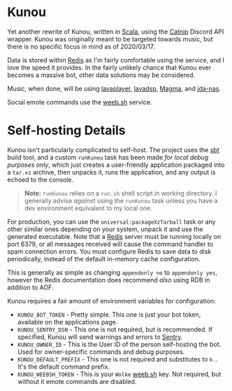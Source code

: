 # Kunou
Yet another rewrite of Kunou, written in [Scala](https://www.scala-lang.org/), using the [Catnip](https://github.com/mewna/catnip)
Discord API wrapper. Kunou was originally meant to be targeted towards music, but there is no specific focus in mind as of 2020/03/17.

Data is stored within [Redis](https://redis.io/) as I'm fairly comfortable using the service, and I love the speed it provides.
In the fairly unlikely chance that Kunou ever becomes a massive bot, other data solutions may be considered.

Music, when done, will be using [lavaplayer](https://github.com/sedmelluq/lavaplayer), [lavadsp](https://github.com/natanbc/lavadsp),
[Magma](https://github.com/napstr/Magma), and [jda-nas](https://github.com/sedmelluq/jda-nas).

Social emote commands use the [weeb.sh](https://weeb.sh/) service.

# Self-hosting Details
Kunou isn't particularly complicated to self-host. The project uses the [sbt](https://www.scala-sbt.org/) build tool,
and a custom `runKunou` task has been made *for local debug purposes only*, which just creates a user-friendly application packaged into a `tar.xz` archive, then unpacks it, runs the application, and any output is echoed to the console.

> **Note:** `runKunou` relies on a `run.sh` shell script in working directory. I generally advise *against* using the `runKunou` task unless you have a dev environment equivalent to my local one.

For production, you can use the `universal:packageXzTarball` task or any other similar ones depending on your system, unpack it
and use the generated executable. Note that a [Redis](https://redis.io/) server must be running locally on port 6379, or all messages
received will cause the command handler to spam connection errors. You must configure Redis to save data to disk periodically,
instead of the default in-memory cache configuration.

This is generally as simple as changing `appendonly no` to `appendonly yes`, however the Redis documentation does recommend
*also* using RDB in addition to AOF.

Kunou requires a fair amount of environment variables for configuration:
* `KUNOU_BOT_TOKEN` - Pretty simple. This one is just your bot token, available on the applications page.
* `KUNOU_SENTRY_DSN` - This one is not required, but is recommended. If specified, Kunou will send warnings and errors to [Sentry](https://sentry.io/welcome/).
* `KUNOU_OWNER_ID` - This is the User ID of the person self-hosting the bot. Used for owner-specific commands and debug purposes.
* `KUNOU_DEFAULT_PREFIX` - This one is not required and substitutes to `k.`. It's the default command prefix.
* `KUNOU_WEEBSH_TOKEN` - This is your `Wolke` [weeb.sh](https://weeb.sh/) key. Not required, but without it emote commands are disabled.
